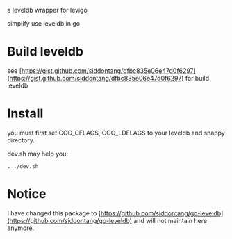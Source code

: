a leveldb wrapper for levigo

simplify use leveldb in go

# Build leveldb

see [https://gist.github.com/siddontang/dfbc835e06e47d0f6297](https://gist.github.com/siddontang/dfbc835e06e47d0f6297) for build leveldb

# Install

you must first set CGO_CFLAGS, CGO_LDFLAGS to your leveldb and snappy directory.

dev.sh may help you:

    . ./dev.sh

# Notice

I have changed this package to [https://github.com/siddontang/go-leveldb](https://github.com/siddontang/go-leveldb) and will not maintain here anymore.